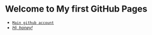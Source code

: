 # Welcome to My first GitHub Pages

- [`Main github account`](https://github.com/brainabuser)
- [_Hi, honey!_](/images/candle.jpg)

